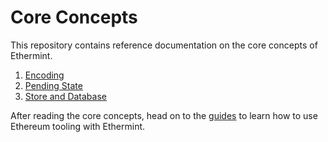 <!--
order: false
parent:
  order: 4
-->

# Core Concepts

This repository contains reference documentation on the core concepts of Ethermint.

1. [Encoding](./encoding.md)
2. [Pending State](./pending_state.md)
3. [Store and Database](./store.md)

After reading the core concepts, head on to the [guides](../guides/README.md) to learn how to use Ethereum tooling with Ethermint.
